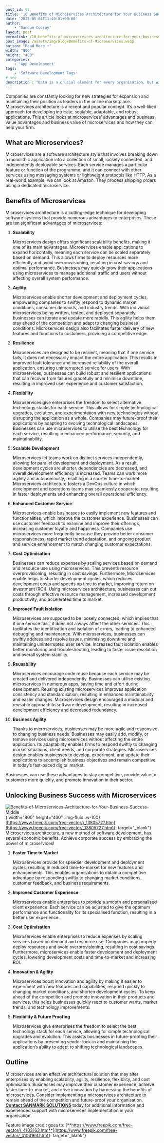 ```yaml
---
post_id: 97
title: '10 Benefits of Microservices Architecture for Your Business Success'
date: '2023-05-04T11:40:01+00:00'
author: 
    - "Sandun Cooray"
layout: post
permalink: /10-benefits-of-microservices-architecture-for-your-business-success/
post_image: /assets/img/blog/Benefits-of-Microservices.webp
button: "Read More +"
width: "800"
height: "400"
categories:
    - 'App Development'
tags:
    - 'Software Development Tags'
# seo
description : "Data is a crucial element for every organisation, but with the amount of data collected every day rising, it is essential to manage it efficiently."
---
```


Companies are constantly looking for new strategies for expansion and maintaining their position as leaders in the online marketplace. Microservices architecture is a recent and popular concept. It’s a well-liked approach for developing intricate, scalable, adaptable, and robust applications. This article looks at microservices’ advantages and business value advantages and business value of microservices and how they can help your firm.

## What are Microservices?

Microservices are a software architecture style that involves breaking down a monolithic application into a collection of small, loosely connected, and independently deployable services. Each service manages a particular feature or function of the programme, and it can connect with other services using messaging systems or lightweight protocols like HTTP. As a real-world example, we can look at Amazon. They process shipping orders using a dedicated microservice.

## Benefits of Microservices
Microservices architecture is a cutting-edge technique for developing software systems that provide numerous advantages to enterprises. These are ten significant advantages of microservices:

1. **Scalability**

    Microservices design offers significant scalability benefits, making it one of its main advantages. Microservices enable applications to expand horizontally, meaning each service can be scaled separately based on demand. This allows firms to deploy resources more efficiently and avoid overprovisioning, resulting in cost savings and optimal performance. Businesses may quickly grow their applications using microservices to manage additional traffic and users without affecting overall system performance.

2. **Agility**

    Microservices enable shorter development and deployment cycles, empowering companies to swiftly respond to dynamic market conditions, consumer demands, and industry trends. With individual microservices being written, tested, and deployed separately, businesses can iterate and update more rapidly. This agility helps them stay ahead of the competition and adapt to changing business conditions. Microservices design also facilitates faster delivery of new features and functions to customers, providing a competitive edge.

3. **Resilience**

    Microservices are designed to be resilient, meaning that if one service fails, it does not necessarily impact the entire application. This results in improved fault tolerance and increased reliability of the overall application, ensuring uninterrupted service for users. With microservices, businesses can build robust and resilient applications that can recover from failures gracefully and minimise downtime, resulting in improved user experience and customer satisfaction.

4. **Flexibility**

    Microservices give enterprises the freedom to select alternative technology stacks for each service. This allows for simple technological upgrades, evolution, and experimentation with new technologies without disrupting the application as a whole. Companies may future-proof their applications by adapting to evolving technological landscapes. Businesses can use microservices to utilise the best technology for each service, resulting in enhanced performance, security, and maintainability.

5. **Scalable Development**

    Microservices let teams work on distinct services independently, allowing for parallel development and deployment. As a result, development cycles are shorter, dependencies are decreased, and overall development efficiency is increased. Teams can work more agilely and autonomously, resulting in a shorter time-to-market. Microservices architecture fosters a DevOps culture in which development and operations teams may seamlessly cooperate, resulting in faster deployments and enhancing overall operational efficiency.

6. **Enhanced Customer Service**

    Microservices enable businesses to easily implement new features and functionalities, which improve the customer experience. Businesses can use customer feedback to examine and improve their offerings, increasing customer loyalty and happiness. Companies use microservices more frequently because they provide better consumer responsiveness, rapid market trend adaptation, and ongoing product and service enhancement to match changing customer expectations.

7. **Cost Optimisation**

    Businesses can reduce expenses by scaling services based on demand and resource use using microservices. This prevents resource overprovisioning, resulting in cost savings. Furthermore, Microservices enable helps to shorter development cycles, which reduces development costs and speeds up time to market, improving return on investment (ROI). Using microservices architecture, businesses can cut costs through effective resource management, increased development productivity, and accelerated time to market.

8. **Improved Fault Isolation**

    Microservices are supposed to be loosely connected, which implies that if one service fails, it does not always affect the other services. This facilitates the identification and isolation of errors, leading to enhanced debugging and maintenance. With microservices, businesses can swiftly address and resolve issues, minimising downtime and maintaining uninterrupted user service. Increased fault isolation enables better monitoring and troubleshooting, leading to faster issue resolution and overall system stability.

9. **Reusability**

    Microservices encourage code reuse because each service may be created and delivered independently. Businesses can utilise existing microservices in numerous apps, saving time and effort during development. Reusing existing microservices improves application consistency and standardisation, resulting in enhanced maintainability and easier changes. Microservices design encouraged a modular and reusable approach to software development, resulting in increased development efficiency and decreased redundancy.

10. **Business Agility**

    Thanks to microservices, businesses may be more agile and responsive to changing business needs. Businesses may easily add, modify, or remove services using microservices without affecting the entire application. Its adaptability enables firms to respond swiftly to changing market situations, client needs, and corporate strategies. Microservices design enables businesses to develop, experiment, and update their applications to accomplish business objectives and remain competitive in today’s fast-paced digital market.

Businesses can use these advantages to stay competitive, provide value to customers more quickly, and promote innovation in their sector.

## Unlocking Business Success with Microservices

![Benefits-of-Microservices-Architecture-for-Your-Business-Success-Middle]({{site.baseurl}}/assets/img/blog/Benefits-of-Microservices-Architecture-for-Your-Business-Success-Middle.jpg){:width="800" height="400" .img-fluid .w-100}[https://www.freepik.com/free-vector/\_13805727.htm](https://www.freepik.com/free-vector/_13805727.htm){: target="_blank"}
Microservices architecture, a new method of software development, has several economic benefits. Achieve corporate success by embracing the power of microservices!

1. **Faster Time to Market**

    Microservices provide for speedier development and deployment cycles, resulting in reduced time-to-market for new features and enhancements. This enables organisations to obtain a competitive advantage by responding swiftly to changing market conditions, customer feedback, and business requirements.

2. **Improved Customer Experience**

    Microservices enable enterprises to provide a smooth and personalised client experience. Each service can be adjusted to give the optimum performance and functionality for its specialised function, resulting in a better user experience.

3. **Cost Optimisation**

    Microservices enable enterprises to reduce expenses by scaling services based on demand and resource use. Companies may properly deploy resources and avoid overprovisioning, resulting in cost savings. Furthermore, microservices enable faster development and deployment cycles, lowering development costs and time-to-market and increasing ROI.

4. **Innovation &amp; Agility**

    Microservices boost innovation and agility by making it easier to experiment with new features and capabilities, respond quickly to changing market conditions, and shorten development cycles. To keep ahead of the competition and promote innovation in their products and services, this helps businesses quickly react to customer wants, market trends, and technology improvements.

5. **Flexibility &amp; Future Proofing**

    Microservices give enterprises the freedom to select the best technology stack for each service, allowing for simple technological upgrades and evolution. This assists businesses in future-proofing their applications by preventing vendor lock-in and maintaining the application’s ability to adapt to shifting technological landscapes.

## Outline

Microservices are an effective architectural solution that may alter enterprises by enabling scalability, agility, resilience, flexibility, and cost optimisation. Businesses may improve their customer experience, achieve faster time-to-market, and drive innovation by harnessing the benefits of microservices. Consider implementing a microservices architecture to remain ahead of the competition and future-proof your organisation. [**Contact SANMARK SOLUTIONS**]({{site.baseurl}}/microservice-software-development/) today for additional information and experienced support with microservices implementation in your organisation.

Feature image credit goes to: [**https://www.freepik.com/free-vector/\_4103163.htm**](https://www.freepik.com/free-vector/_4103163.htm){: target="_blank"}
